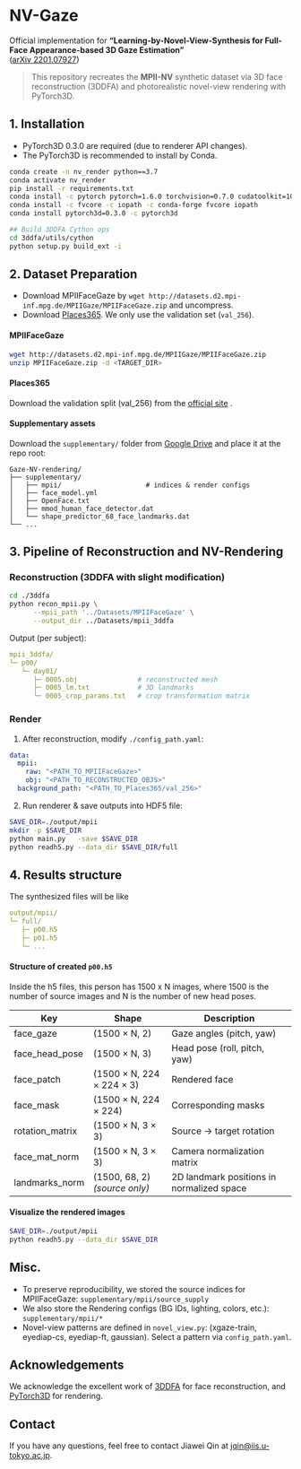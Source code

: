 # NV-Gaze <!-- omit in toc -->

Official implementation for **“Learning-by-Novel-View-Synthesis for Full-Face Appearance-based 3D Gaze Estimation”**  
([arXiv 2201.07927](https://arxiv.org/abs/2201.07927))

> This repository recreates the **MPII-NV** synthetic dataset via 3D face reconstruction (3DDFA) and photorealistic novel-view rendering with PyTorch3D.

<!-- Check []() for the multi-view reconstruction and rendering of XGaze. -->

## 1. Installation
- PyTorch3D 0.3.0 are required (due to renderer API changes).
- The PyTorch3D is recommended to install by Conda.

```bash
conda create -n nv_render python==3.7
conda activate nv_render
pip install -r requirements.txt
conda install -c pytorch pytorch=1.6.0 torchvision=0.7.0 cudatoolkit=10.1
conda install -c fvcore -c iopath -c conda-forge fvcore iopath
conda install pytorch3d=0.3.0 -c pytorch3d

## Build 3DDFA Cython ops
cd 3ddfa/utils/cython
python setup.py build_ext -i 
```



## 2. Dataset Preparation

- Download MPIIFaceGaze by `wget http://datasets.d2.mpi-inf.mpg.de/MPIIGaze/MPIIFaceGaze.zip` and uncompress.
- Download [Places365](http://places2.csail.mit.edu/). We only use the validation set (`val_256`).

#### MPIIFaceGaze

```bash
wget http://datasets.d2.mpi-inf.mpg.de/MPIIGaze/MPIIFaceGaze.zip
unzip MPIIFaceGaze.zip -d <TARGET_DIR>
```
#### Places365
Download the validation split (val_256) from the [official site](http://places2.csail.mit.edu/) .

#### Supplementary assets
Download the `supplementary/` folder from [Google Drive](https://drive.google.com/drive/folders/1oeS92mgjoysL1UXWFA104ptA_OYWJZ_Y?usp=sharing) and place it at the repo root:
```
Gaze-NV-rendering/
├── supplementary/
│   ├── mpii/                     # indices & render configs
│   ├── face_model.yml
│   ├── OpenFace.txt
│   ├── mmod_human_face_detector.dat
│   └── shape_predictor_68_face_landmarks.dat
└── ...
```



## 3.  Pipeline of Reconstruction and NV-Rendering
### Reconstruction (3DDFA with slight modification)

```bash
cd ./3ddfa
python recon_mpii.py \
      --mpii_path '../Datasets/MPIIFaceGaze' \
      --output_dir ../Datasets/mpii_3ddfa

```
Output (per subject):
```yaml
mpii_3ddfa/
└─ p00/
   └─ day01/
      ├─ 0005.obj               # reconstructed mesh
      ├─ 0005_lm.txt            # 3D landmarks
      └─ 0005_crop_params.txt   # crop transformation matrix
```


###  Render
1. After reconstruction, modify `./config_path.yaml`:
```yaml
data:
  mpii:
    raw: "<PATH_TO_MPIIFaceGaze>"
    obj: "<PATH_TO_RECONSTRUCTED_OBJS>"
  background_path: "<PATH_TO_Places365/val_256>"
```

2. Run renderer & save outputs into HDF5 file:

```bash
SAVE_DIR=./output/mpii
mkdir -p $SAVE_DIR
python main.py   -save $SAVE_DIR
python readh5.py --data_dir $SAVE_DIR/full
```





## 4. Results structure

The synthesized files will be like
```yaml
output/mpii/
└─ full/
   ├─ p00.h5
   ├─ p01.h5
   └─ ...
```

#### Structure of created `p00.h5`
Inside the h5 files, this person has 1500 x N images, where 1500 is the number of source images and N is the number of new head poses.


| Key               | Shape                            | Description                                          |
|-------------------|----------------------------------|------------------------------------------------------|
| face_gaze         | (1500 × N, 2)                    | Gaze angles (pitch, yaw)                             |
| face_head_pose    | (1500 × N, 3)                    | Head pose (roll, pitch, yaw)                         |
| face_patch        | (1500 × N, 224 × 224 × 3)        | Rendered face                                        |
| face_mask         | (1500 × N, 224 × 224)            | Corresponding masks                                  |
| rotation_matrix   | (1500 × N, 3 × 3)                | Source → target rotation                             |
| face_mat_norm     | (1500 × N, 3 × 3)                | Camera normalization matrix                          |
| landmarks_norm    | (1500, 68, 2) *(source only)*    | 2D landmark positions in normalized space            |


#### Visualize the rendered images
```bash 
SAVE_DIR=./output/mpii
python readh5.py --data_dir $SAVE_DIR
```

## Misc.
- To preserve reproducibility, we stored the source indices for MPIIFaceGaze: `supplementary/mpii/source_supply`
- We also store the Rendering configs (BG IDs, lighting, colors, etc.): `supplementary/mpii/*`
- Novel-view patterns are defined in `novel_view.py`: (xgaze-train, eyediap-cs, eyediap-ft, gaussian). Select a pattern via `config_path.yaml`.


## Acknowledgements
We acknowledge the excellent work of [3DDFA](https://github.com/cleardusk/3DDFA) for face reconstruction, and [PyTorch3D](https://github.com/facebookresearch/pytorch3d) for rendering.

## Contact
If you have any questions, feel free to contact Jiawei Qin at jqin@iis.u-tokyo.ac.jp.